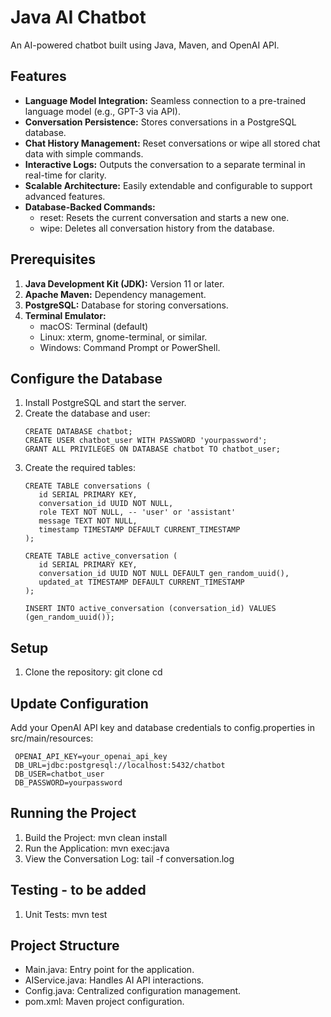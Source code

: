 # Java AI Chatbot

An AI-powered chatbot built using Java, Maven, and OpenAI API.

## Features
- **Language Model Integration:** Seamless connection to a pre-trained language model (e.g., GPT-3 via API).
- **Conversation Persistence:** Stores conversations in a PostgreSQL database.
- **Chat History Management:** Reset conversations or wipe all stored chat data with simple commands.
- **Interactive Logs:** Outputs the conversation to a separate terminal in real-time for clarity.
- **Scalable Architecture:** Easily extendable and configurable to support advanced features.
- **Database-Backed Commands:**
  - reset: Resets the current conversation and starts a new one.
  - wipe: Deletes all conversation history from the database.

## Prerequisites
1. **Java Development Kit (JDK):** Version 11 or later.
2. **Apache Maven:** Dependency management.
3. **PostgreSQL:** Database for storing conversations.
4. **Terminal Emulator:**
   - macOS: Terminal (default)
   - Linux: xterm, gnome-terminal, or similar.
   - Windows: Command Prompt or PowerShell.

## Configure the Database
1. Install PostgreSQL and start the server.
2. Create the database and user:
   ```
   CREATE DATABASE chatbot;
   CREATE USER chatbot_user WITH PASSWORD 'yourpassword';
   GRANT ALL PRIVILEGES ON DATABASE chatbot TO chatbot_user;
   ```
3. Create the required tables:
   ```
   CREATE TABLE conversations (
      id SERIAL PRIMARY KEY,
      conversation_id UUID NOT NULL,
      role TEXT NOT NULL, -- 'user' or 'assistant'
      message TEXT NOT NULL,
      timestamp TIMESTAMP DEFAULT CURRENT_TIMESTAMP
   );

   CREATE TABLE active_conversation (
      id SERIAL PRIMARY KEY,
      conversation_id UUID NOT NULL DEFAULT gen_random_uuid(),
      updated_at TIMESTAMP DEFAULT CURRENT_TIMESTAMP
   );

   INSERT INTO active_conversation (conversation_id) VALUES (gen_random_uuid());
   ```

## Setup
1. Clone the repository:
   git clone <repository-url>
   cd <project-directory>

## Update Configuration
Add your OpenAI API key and database credentials to config.properties in src/main/resources:
  ```
   OPENAI_API_KEY=your_openai_api_key
   DB_URL=jdbc:postgresql://localhost:5432/chatbot
   DB_USER=chatbot_user
   DB_PASSWORD=yourpassword
  ```

## Running the Project
1. Build the Project:
   mvn clean install
2. Run the Application:
   mvn exec:java
3. View the Conversation Log:
   tail -f conversation.log

## Testing - to be added
1. Unit Tests:
   mvn test

## Project Structure
- Main.java: Entry point for the application.
- AIService.java: Handles AI API interactions.
- Config.java: Centralized configuration management.
- pom.xml: Maven project configuration.
    
